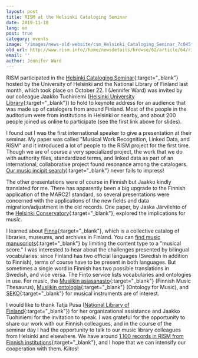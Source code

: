 ```yaml
---
layout: post
title: RISM at the Helsinki Cataloging Seminar
date: 2019-11-18
lang: en
post: true
category: events
image: "/images/news-old-website/csm_Helsinki_Cataloging_Seminar_7c045fa7cb.jpg"
old_url: http://www.rism.info//home/newsdetails/browse/62/article/64/rism-at-the-helsinki-cataloging-seminar.html
email: ''
author: Jennifer Ward
---
```



RISM participated in the [Helsinki Cataloging Seminar](https://www.kiwi.fi/pages/viewpage.action?pageId=113248950){:target="_blank"} hosted by the University of Helsinki and the National Library of Finland last month, which took place on October 22. I (Jennifer Ward) was invited by our colleague Jaakko Tuohiniemi ([Helsinki University Library](https://www.helsinki.fi/en/helsinki-university-library){:target="_blank"}) to hold to keynote address for an audience that was made up of catalogers from around Finland. Most of the people in the auditorium were from institutions in Helsinki or nearby, and about 200 people joined us online to participate (see the first link above for slides).

I found out I was the first international speaker to give a presentation at their seminar. My paper was called "Musical Work Recognition, Linked Data, and RISM" and it introduced a lot of people to the RISM project for the first time. Though we are of course a very specialized project, the work that we do with authority files, standardized terms, and linked data as part of an international, collaborative project found resonance among the catalogers. [Our music incipit search](https://opac.rism.info/index.php?id=3&L=0){:target="_blank"} never fails to impress!

The other presentations were of course in Finnish but Jaakko kindly translated for me. There has apparently been a big upgrade to the Finnish application of the MARC21 standard, so several presentations were concerned with the applications of the new fields and data migration/adjustment in the old records. One paper, by Jaska Järvilehto of the [Helsinki Conservatory](https://www.konservatorio.fi/in-english/){:target="_blank"}, explored the implications for music.

I learned about [Finna](https://finna.fi/Content/about?lng=en-gb){:target="_blank"}, which is a collective catalog of libraries, museums, and archives in Finland. You can [find music manuscripts](https://finna.fi/Search/Advanced){:target="_blank"} by limiting the content type to a "musical score." I was interested to hear about the challenges presented by bilingual vocabularies: since Finland has two official languages (Swedish in addition to Finnish), terms of course have to be present in both languages. But sometimes a single word in Finnish has two possible translations in Swedish, and vice versa. The Finto service lists vocabularies and ontologies in use. For music, the [Musiikin asiasanasto](https://finto.fi/musa/en/){:target="_blank"} (Finnish Music Thesaurus), [Musiikin ontologia](https://finto.fi/muso/en/){:target="_blank"} (Ontology for Music), and [SEKO](https://finto.fi/seko/en/){:target="_blank"} for musical instruments are of interest.

I would like to thank Tatja Pusa ([National Library of Finland](https://www.kansalliskirjasto.fi/en){:target="_blank"}) for her organizational assistance and Jaakko Tuohiniemi for the invitation to speak. I was grateful for the opportunity to share our work with our Finnish colleagues, and in the course of the seminar day I had the opportunity to talk to our music library colleagues from Helsinki and elsewhere. We have around [1,100 records in RISM from Finnish institutions](https://opac.rism.info/search?View=rism&siglum=FIN-*&Language=en){:target="_blank"}, and I hope that we can intensify our cooperation with them. _Kiitos_!



